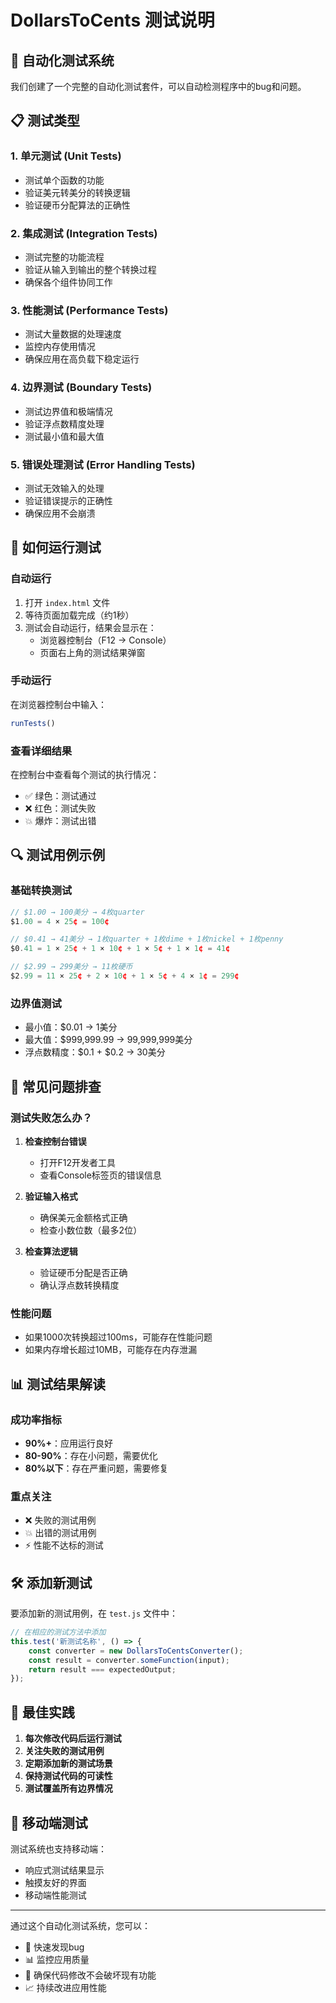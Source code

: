 # DollarsToCents 测试说明

## 🧪 自动化测试系统

我们创建了一个完整的自动化测试套件，可以自动检测程序中的bug和问题。

## 📋 测试类型

### 1. **单元测试 (Unit Tests)**
- 测试单个函数的功能
- 验证美元转美分的转换逻辑
- 验证硬币分配算法的正确性

### 2. **集成测试 (Integration Tests)**
- 测试完整的功能流程
- 验证从输入到输出的整个转换过程
- 确保各个组件协同工作

### 3. **性能测试 (Performance Tests)**
- 测试大量数据的处理速度
- 监控内存使用情况
- 确保应用在高负载下稳定运行

### 4. **边界测试 (Boundary Tests)**
- 测试边界值和极端情况
- 验证浮点数精度处理
- 测试最小值和最大值

### 5. **错误处理测试 (Error Handling Tests)**
- 测试无效输入的处理
- 验证错误提示的正确性
- 确保应用不会崩溃

## 🚀 如何运行测试

### **自动运行**
1. 打开 `index.html` 文件
2. 等待页面加载完成（约1秒）
3. 测试会自动运行，结果会显示在：
   - 浏览器控制台（F12 → Console）
   - 页面右上角的测试结果弹窗

### **手动运行**
在浏览器控制台中输入：
```javascript
runTests()
```

### **查看详细结果**
在控制台中查看每个测试的执行情况：
- ✅ 绿色：测试通过
- ❌ 红色：测试失败
- 💥 爆炸：测试出错

## 🔍 测试用例示例

### **基础转换测试**
```javascript
// $1.00 → 100美分 → 4枚quarter
$1.00 = 4 × 25¢ = 100¢

// $0.41 → 41美分 → 1枚quarter + 1枚dime + 1枚nickel + 1枚penny
$0.41 = 1 × 25¢ + 1 × 10¢ + 1 × 5¢ + 1 × 1¢ = 41¢

// $2.99 → 299美分 → 11枚硬币
$2.99 = 11 × 25¢ + 2 × 10¢ + 1 × 5¢ + 4 × 1¢ = 299¢
```

### **边界值测试**
- 最小值：$0.01 → 1美分
- 最大值：$999,999.99 → 99,999,999美分
- 浮点数精度：$0.1 + $0.2 → 30美分

## 🐛 常见问题排查

### **测试失败怎么办？**

1. **检查控制台错误**
   - 打开F12开发者工具
   - 查看Console标签页的错误信息

2. **验证输入格式**
   - 确保美元金额格式正确
   - 检查小数位数（最多2位）

3. **检查算法逻辑**
   - 验证硬币分配是否正确
   - 确认浮点数转换精度

### **性能问题**
- 如果1000次转换超过100ms，可能存在性能问题
- 如果内存增长超过10MB，可能存在内存泄漏

## 📊 测试结果解读

### **成功率指标**
- **90%+**：应用运行良好
- **80-90%**：存在小问题，需要优化
- **80%以下**：存在严重问题，需要修复

### **重点关注**
- ❌ 失败的测试用例
- 💥 出错的测试用例
- ⚡ 性能不达标的测试

## 🛠️ 添加新测试

要添加新的测试用例，在 `test.js` 文件中：

```javascript
// 在相应的测试方法中添加
this.test('新测试名称', () => {
    const converter = new DollarsToCentsConverter();
    const result = converter.someFunction(input);
    return result === expectedOutput;
});
```

## 🎯 最佳实践

1. **每次修改代码后运行测试**
2. **关注失败的测试用例**
3. **定期添加新的测试场景**
4. **保持测试代码的可读性**
5. **测试覆盖所有边界情况**

## 📱 移动端测试

测试系统也支持移动端：
- 响应式测试结果显示
- 触摸友好的界面
- 移动端性能测试

---

通过这个自动化测试系统，您可以：
- 🚀 快速发现bug
- 📊 监控应用质量
- 🔄 确保代码修改不会破坏现有功能
- 📈 持续改进应用性能
